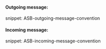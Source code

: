 #### Outgoing message:

snippet: ASB-outgoing-message-convention


#### Incoming message:

snippet: ASB-incoming-message-convention